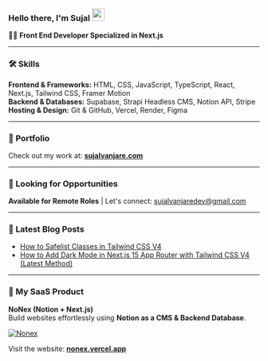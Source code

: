 ### Hello there, I'm Sujal <img src="https://media.giphy.com/media/hvRJCLFzcasrR4ia7z/giphy.gif" width="25px" height="25px">

👨‍💻 **Front End Developer Specialized in Next.js**  

---

### 🛠️ Skills  
**Frontend & Frameworks:** HTML, CSS, JavaScript, TypeScript, React, Next.js, Tailwind CSS, Framer Motion  
**Backend & Databases:** Supabase, Strapi Headless CMS, Notion API, Stripe  
**Hosting & Design:** Git & GitHub, Vercel, Render, Figma  

---

### 🚀 Portfolio  
Check out my work at: [**sujalvanjare.com**](https://www.sujalvanjare.com)  

---

### 💼 Looking for Opportunities  
**Available for Remote Roles** | Let's connect: [sujalvanjaredev@gmail.com](mailto:sujalvanjaredev@gmail.com)  

---

### 📕 Latest Blog Posts  
- [How to Safelist Classes in Tailwind CSS V4](https://www.sujalvanjare.com/blog/safelist-classes-tailwind-css-v4)  
- [How to Add Dark Mode in Next.js 15 App Router with Tailwind CSS V4 (Latest Method)](https://www.sujalvanjare.com/blog/dark-mode-nextjs15-tailwind-v4)  

---

### 🔨 My SaaS Product  
**NoNex (Notion + Next.js)**  
Build websites effortlessly using **Notion as a CMS & Backend Database**.  

[![Nonex](https://res.cloudinary.com/drzcgtzx8/image/upload/c_scale,w_500/v1733225620/portfolio/nonex/uadkcfcfznpexxoeyb2d.png)](https://nonex.vercel.app)  

Visit the website: [**nonex.vercel.app**](https://nonex.vercel.app)
